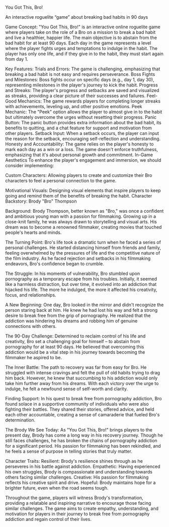 You Got This, Bro!

An interactive roguelite “game” about breaking bad habits in 90 days

Game Concept:
 "You Got This, Bro!" is an interactive online roguelite game where players take on the role of a Bro on a mission to break a bad habit and live a healthier, happier life. The main objective is to abstain from the bad habit for at least 90 days. Each day in the game represents a level where the player fights urges and temptations to indulge in the habit. The player has only one life, and if they give in to the habit, they must start again from day 1.

Key Features:
Trials and Errors: The game is challenging, emphasizing that breaking a bad habit is not easy and requires perseverance.
Boss Fights and Milestones: Boss fights occur on specific days (e.g., day 1, day 30), representing milestones in the player's journey to kick the habit.
Progress and Streaks: The player's progress and setbacks are saved and visualized as streaks, providing a clear picture of their successes and failures.
Feel-Good Mechanics: The game rewards players for completing longer streaks with achievements, leveling up, and other positive emotions.
Peek Mechanic: The "Peek" option allows the player to almost give in to the habit but ultimately overcome the urges without resetting their progress.
Panic Button: The panic button provides extra information about the bad habit, its benefits to quitting, and a chat feature for support and motivation from other players.
Setback Input: When a setback occurs, the player can input the reason for the setback, encouraging self-reflection and understanding.
Honesty and Accountability: The game relies on the player's honesty to mark each day as a win or a loss. The game doesn't enforce truthfulness, emphasizing that it's about personal growth and commitment.
In-Game Aesthetics
To enhance the player's engagement and immersion, we should consider implementing:

Custom Characters: Allowing players to create and customize their Bro characters to feel a personal connection to the game.

Motivational Visuals: Designing visual elements that inspire players to keep going and remind them of the benefits of breaking the habit.
Character Backstory: Brody "Bro" Thompson

Background:
Brody Thompson, better known as "Bro," was once a confident and ambitious young man with a passion for filmmaking. Growing up in a close-knit family, he was always drawn to storytelling and visual arts. His dream was to become a renowned filmmaker, creating movies that touched people's hearts and minds.

The Turning Point:
Bro's life took a dramatic turn when he faced a series of personal challenges. He started distancing himself from friends and family, feeling overwhelmed by the pressures of life and the competitive nature of the film industry. As he faced rejection and setbacks in his filmmaking endeavors, Bro's confidence began to crumble.

The Struggle:
In his moments of vulnerability, Bro stumbled upon pornography as a temporary escape from his troubles. Initially, it seemed like a harmless distraction, but over time, it evolved into an addiction that hijacked his life. The more he indulged, the more it affected his creativity, focus, and relationships.

A New Beginning:
One day, Bro looked in the mirror and didn't recognize the person staring back at him. He knew he had lost his way and felt a strong desire to break free from the grip of pornography. He realized that the addiction was hindering his dreams and robbing him of genuine connections with others.

The 90-Day Challenge:
Determined to reclaim control of his life and creativity, Bro set a challenging goal for himself – to abstain from pornography for at least 90 days. He believed that overcoming this addiction would be a vital step in his journey towards becoming the filmmaker he aspired to be.

The Inner Battle:
The path to recovery was far from easy for Bro. He struggled with intense cravings and felt the pull of old habits trying to drag him back. However, he knew that succumbing to his addiction would only take him further away from his dreams. With each victory over the urge to indulge, he felt a newfound sense of self-worth and clarity.

Finding Support:
In his quest to break free from pornography addiction, Bro found solace in a supportive community of individuals who were also fighting their battles. They shared their stories, offered advice, and held each other accountable, creating a sense of camaraderie that fueled Bro's determination.

The Brody We See Today:
As "You Got This, Bro!" brings players to the present day, Brody has come a long way in his recovery journey. Though he still faces challenges, he has broken the chains of pornography addiction for a significant period. His passion for filmmaking has been rekindled, and he feels a sense of purpose in telling stories that truly matter.

Character Traits:
Resilient: Brody's resilience shines through as he perseveres in his battle against addiction.
Empathetic: Having experienced his own struggles, Brody is compassionate and understanding towards others facing similar challenges.
Creative: His passion for filmmaking reflects his creative spirit and drive.
Hopeful: Brody maintains hope for a brighter future, even when the road seems tough.

Throughout the game, players will witness Brody's transformation, providing a relatable and inspiring narrative to encourage those facing similar challenges. The game aims to create empathy, understanding, and motivation for players in their journey to break free from pornography addiction and regain control of their lives.

